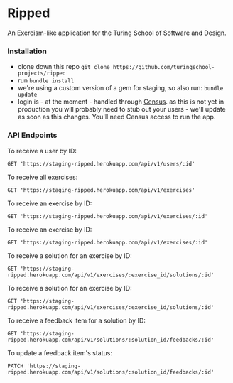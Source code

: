 # Ripped

An Exercism-like application for the Turing School of Software and Design.

### Installation

 - clone down this repo `git clone https://github.com/turingschool-projects/ripped`
 - run `bundle install`
 - we're using a custom version of a gem for staging, so also run: `bundle update`
 - login is - at the moment - handled through [Census](https://github.com/turingschool-projects/census). as this is not yet in production you will probably need to stub out your users - we'll update as soon as this changes. You'll need Census access to run the app.

### API Endpoints

To receive a user by ID:
```
GET 'https://staging-ripped.herokuapp.com/api/v1/users/:id'
```
To receive all exercises:
```
GET 'https://staging-ripped.herokuapp.com/api/v1/exercises'
```
To receive an exercise by ID:
```
GET 'https://staging-ripped.herokuapp.com/api/v1/exercises/:id'
```
To receive an exercise by ID:
```
GET 'https://staging-ripped.herokuapp.com/api/v1/exercises/:id'
```
To receive a solution for an exercise by ID:
```
GET 'https://staging-ripped.herokuapp.com/api/v1/exercises/:exercise_id/solutions/:id'
```
To receive a solution for an exercise by ID:
```
GET 'https://staging-ripped.herokuapp.com/api/v1/exercises/:exercise_id/solutions/:id'
```
To receive a feedback item for a solution by ID:
```
GET 'https://staging-ripped.herokuapp.com/api/v1/solutions/:solution_id/feedbacks/:id'
```
To update a feedback item's status:
```
PATCH 'https://staging-ripped.herokuapp.com/api/v1/solutions/:solution_id/feedbacks/:id'
```
